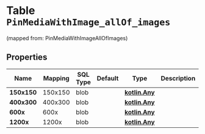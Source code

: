 
# Table `PinMediaWithImage_allOf_images`
(mapped from: PinMediaWithImageAllOfImages)

## Properties
Name | Mapping | SQL Type | Default | Type | Description | Notes
---- | ------- | -------- | ------- | ---- | ----------- | -----
**150x150** | 150x150 | blob |  | [**kotlin.Any**](.md) |  |  [optional]
**400x300** | 400x300 | blob |  | [**kotlin.Any**](.md) |  |  [optional]
**600x** | 600x | blob |  | [**kotlin.Any**](.md) |  |  [optional]
**1200x** | 1200x | blob |  | [**kotlin.Any**](.md) |  |  [optional]







